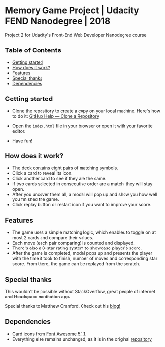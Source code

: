 # Memory Game Project | Udacity FEND Nanodegree | 2018
Project 2 for Udacity's Front-End Web Developer Nanodegree course

## Table of Contents

* [Getting started](#started)
* [How does it work?](#how)
* [Features](#features)
* [Special thanks](#special)
* [Dependencies](#dependencies)

## Getting started

* Clone the repository to create a copy on your local machine. Here's how to do it: [GitHub Help — Clone a Repository](https://help.github.com/articles/cloning-a-repository/ "click me")

* Open the `index.html` file in your browser or open it with your favorite editor.

* Have fun! 

## How does it work?

* The deck contains eight pairs of matching symbols.
* Click a card to reveal its icon.  
* Click another card to see if they are the same.
* If two cards selected in consecutive order are a match, they will stay open.
* After you uncover them all, a modal will pop up and show you how well you finished the game. 
* Click replay button or restart icon if you want to improve your score.

## Features

* The game uses a simple matching logic, which enables to toggle on at most 2 cards and compare their values. 
* Each move (each pair comparing) is counted and displayed. 
* There's also a 3-star rating system to showcase 
player's score. 
* After the game is completed, modal pops up and presents the player with the time it took to finish, number of moves and corresponding star score. From there, the game can be replayed from the scratch.


## Special thanks

This wouldn't be possible without StackOverflow, great people of internet and Headspace meditation app. 

Special thanks to Matthew Cranford. Check out his 
[blog!](https://matthewcranford.com/ "click me")

## Dependencies

* Card icons from [Font Awesome 5.1.1](https://fontawesome.com/icons?d=gallery).
* Everything else remains unchanged, as it is in the original [repository](https://github.com/udacity/fend-project-memory-game "click me")